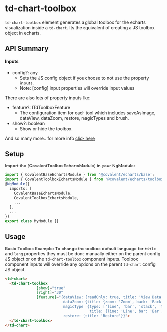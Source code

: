 # td-chart-toolbox

`td-chart-toolbox` element generates a global toolbox for the echarts visualization inside a `td-chart`. Its the equivalent of creating a JS toolbox object in echarts.

## API Summary

#### Inputs

+ config?: any
  + Sets the JS config object if you choose to not use the property inputs.
  + Note: [config] input properties will override input values

There are also lots of property inputs like:

+ feature?: ITdToolboxFeature
  + The configuration item for each tool which includes saveAsImage, dataView, dataZoom, restore, magicTypes and brush.
+ show?: boolean
  + Show or hide the toolbox.

And so many more.. for more info [click here](https://echarts.apache.org/en/option.html#toolbox)

## Setup

Import the [CovalentToolboxEchartsModule] in your NgModule:

```typescript
import { CovalentBaseEchartsModule } from '@covalent/echarts/base';
import { CovalentToolboxEchartsModule } from '@covalent/echarts/toolbox';
@NgModule({
  imports: [
    CovalentBaseEchartsModule,
    CovalentToolboxEchartsModule,
    ...
  ],
  ...
})
export class MyModule {}
```

## Usage

Basic Toolbox Example: To change the toolbox default language for `title` and `lang` properties they must be done manually either on the parent config JS object or on the `td-chart-toolbox` component inputs. Toolbox component inputs will override any options on the parent `td-chart` config JS object.

```html
<td-chart>
  <td-chart-toolbox
              [show]="true"
              [right]="30"
              [feature]="{dataView: {readOnly: true, title: 'View Data', lang: ['Data View', 'Turn Off', 'Refresh']},
                          dataZoom: {title: {zoom: 'Zoom', back: 'Back'}},
                          magicType: {type: ['line', 'bar', 'stack', 'tiled'], 
                                      title: {line: 'Line', bar: 'Bar', stack: 'Stack', tiled: 'Tiled'}},
                          restore: {title: 'Restore'}}">
  </td-chart-toolbox>
</td-chart>
```

